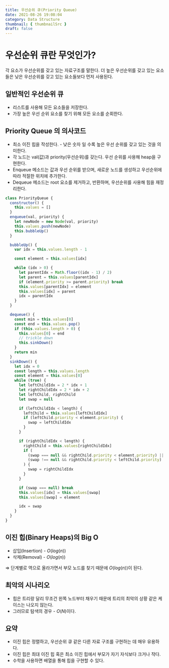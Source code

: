 ```yaml
---
title: 우선순위 큐(Priority Queue)
date: 2021-08-26 19:08:04
category: Data Structure
thumbnail: { thumbnailSrc }
draft: false
---
```


# 우선순위 큐란 무엇인가?

각 요소가 우선순위를 갖고 있는 자료구조를 말한다. 더 높은 우선순위를 갖고 있는 요소들은 낮은 우선순위를 갖고 있는 요소들보다 먼저 사용된다.

## 일반적인 우선순위 큐

- 리스트를 사용해 모든 요소들을 저장한다.
- 가장 높은 우선 순위 요소를 찾기 위해 모든 요소를 순회한다.

## Priority Queue 의 의사코드

- 최소 이진 힙을 작성한다. - 낮은 숫자 일 수록 높은 우선 순위를 갖고 있는 것을 의미한다.
- 각 노드는 val(값)과 priority(우선순위)를 갖는다. 우선 순위를 사용해 heap을 구현한다.
- Enqueue 메소드는 값과 우선 순위를 받으며, 새로운 노드를 생성하고 우선순위에 따라 적절한 위치에 추가한다.
- Dequeue 메소드는 root 요소를 제거하고, 반환하며, 우선순위를 사용해 힘을 재정리한다.

```jsx
class PriorityQueue {
  constructor() {
    this.values = []
  }
  enqueue(val, priority) {
    let newNode = new Node(val, priority)
    this.values.push(newNode)
    this.bubbleUp()
  }

  bubbleUp() {
    var idx = this.values.length - 1

    const element = this.values[idx]

    while (idx > 0) {
      let parentIdx = Math.floor((idx - 1) / 2)
      let parent = this.values[parentIdx]
      if (element.priority >= parent.priority) break
      this.values[parentIdx] = element
      this.values[idx] = parent
      idx = parentIdx
    }
  }

  dequeue() {
    const min = this.values[0]
    const end = this.values.pop()
    if (this.values.length > 0) {
      this.values[0] = end
      // trickle down
      this.sinkDown()
    }
    return min
  }
  sinkDown() {
    let idx = 0
    const length = this.values.length
    const element = this.values[0]
    while (true) {
      let leftChildIdx = 2 * idx + 1
      let rightChildIdx = 2 * idx + 2
      let leftChild, rightChild
      let swap = null

      if (leftChildIdx < length) {
        leftChild = this.values[leftChildIdx]
        if (leftChild.priority < element.priority) {
          swap = leftChildIdx
        }
      }

      if (rightChildIdx < length) {
        rightChild = this.values[rightChildIdx]
        if (
          (swap === null && rightChild.priority < element.priority) ||
          (swap !== null && rightChild.priority < leftChild.priority)
        ) {
          swap = rightChildIdx
        }
      }

      if (swap === null) break
      this.values[idx] = this.values[swap]
      this.values[swap] = element

      idx = swap
    }
  }
}
```

## 이진 힙(Binary Heaps)의 Big O

- 삽입(Insertion) - $O(log(n))$
- 삭제(Removal) - $O(log(n))$

⇒ 단계별로 역으로 올라가면서 부모 노드를 찾기 때문에 $O(log(n))$이 된다.

## 최악의 시나리오

- 힙은 트리랑 달리 무조건 왼쪽 노드부터 채우기 때문에 트리의 최악의 상황 같은 케이스는 나오지 않는다.
- 그러므로 탐색의 경우 - $O(N)$이다.

## 요약

- 이진 힙은 정렬하고, 우선순위 큐 같은 다른 자료 구조를 구현하는 데 매우 유용하다.
- 이진 힙은 최대 이진 힙 혹은 최소 이진 힙에서 부모가 자기 자식보다 크거나 작다.
- 수학을 사용하면 배열을 통해 힙을 구현할 수 있다.
